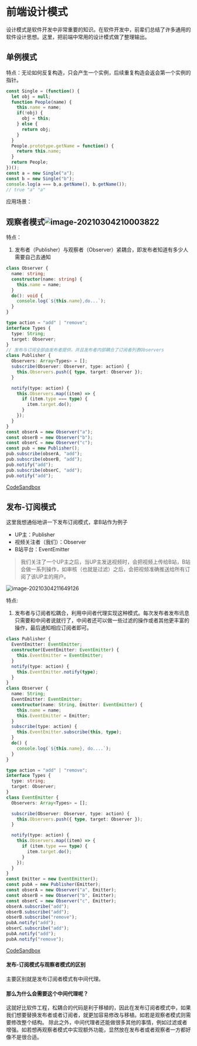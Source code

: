 # 前端设计模式
设计模式是软件开发中非常重要的知识。在软件开发中，前辈们总结了许多通用的软件设计思想。这里，把前端中常用的设计模式做了整理输出。
## 单例模式
特点：无论如何反复构造，只会产生一个实例，后续重复构造会返会第一个实例的指针。
````javascript
const Single = (function() {
  let obj = null;
  function People(name) {
    this.name = name;
    if(!obj) {
      obj = this;
    } else {
      return obj;
    }
  }
  People.prototype.getName = function() {
    return this.name;
  }
  return People;
})();
const a = new Single("a");
const b = new Single("b");
console.log(a === b,a.getName(), b.getName());
// true "a" "a"
````
应用场景：

## 观察者模式![image-20210304210003822](https://gitee.com/krialy/images/raw/master/source/20210304210005.png)

特点：
1. 发布者（Publisher）与观察者（Observer）紧耦合，即发布者知道有多少人需要自己去通知
````typescript
class Observer {
  name: string;
  constructor(name: string) {
    this.name = name;
  }
  do(): void {
    console.log(`${this.name},do...`);
  }
}

type action = "add" | "remove";
interface Types {
  type: String;
  target: Observer;
}
// 发布与订阅全部由发布者提供，并且发布者内部耦合了订阅者列表Observers
class Publisher {
  Observers: Array<Types> = [];
  subscribe(Observer: Observer, type: action) {
    this.Observers.push({ type, target: Observer });
  }

  notify(type: action) {
    this.Observers.map((item) => {
      if (item.type === type) {
        item.target.do();
      }
    });
  }
}
const obserA = new Observer("a");
const obserB = new Observer("b");
const obserC = new Observer("c");
const pub = new Publisher();
pub.subscribe(obserA, "add");
pub.subscribe(obserB, "add");
pub.notify("add");
pub.subscribe(obserC, "add");
pub.notify("add");
````
[CodeSandbox](https://codesandbox.io/s/sad-albattani-9kszs?file=/src/index.ts)
## 发布-订阅模式
这里我想通俗地讲一下发布订阅模式，拿B站作为例子
- UP主：Publisher
- 视频关注者（我们）：Observer
- B站平台：EventEmitter

> 我们关注了一个UP主之后，当UP主发送视频时，会把视频上传给B站，B站会做一系列操作，如审核（也就是过滤）之后，会把视频准确推送给所有订阅了该UP主的用户。

![image-20210304211649126](https://gitee.com/krialy/images/raw/master/source/20210304211650.png)

特点:

1. 发布者与订阅者松耦合，利用中间者代理实现这种模式。每次发布者发布讯息只需要和中间者说就行了，中间者还可以做一些过滤的操作或者其他更丰富的操作，最后通知相应订阅者即可。
````typescript
class Publisher {
  EventEmitter: EventEmitter;
  constructor(EventEmitter: EventEmitter) {
    this.EventEmitter = EventEmitter;
  }
  notify(type: action) {
    this.EventEmitter.notify(type);
  }
}
class Observer {
  name: String;
  EventEmitter: EventEmitter;
  constructor(name: String, Emitter: EventEmitter) {
    this.name = name;
    this.EventEmitter = Emitter;
  }
  subscribe(type: action) {
    this.EventEmitter.subscribe(this, type);
  }
  do() {
    console.log(`${this.name}, do....`);
  }
}

type action = "add" | "remove";
interface Types {
  type: string;
  target: Observer;
}
class EventEmitter {
  Observers: Array<Types> = [];

  subscribe(Observer: Observer, type: action) {
    this.Observers.push({ type, target: Observer });
  }

  notify(type: action) {
    this.Observers.map((item) => {
      if (item.type === type) {
        item.target.do();
      }
    });
  }
}
const Emitter = new EventEmitter();
const pubA = new Publisher(Emitter);
const obserA = new Observer("a", Emitter);
const obserB = new Observer("b", Emitter);
const obserC = new Observer("c", Emitter);
obserA.subscribe("add");
obserB.subscribe("add");
obserB.subscribe("remove");
pubA.notify("add");
obserC.subscribe("add");
pubA.notify("add");
pubA.notify("remove");
````
[CodeSandbox](https://codesandbox.io/s/new-cookies-psbjt?file=/src/index.ts)
#### 发布-订阅模式与观察者模式的区别
主要区别就是发布订阅者模式有中间代理。
#### 那么为什么会需要这个中间代理呢？
这就好比软件工程，松耦合的代码是利于移植的，因此在发布订阅者模式中，如果我们想要替换发布者或者订阅者，就更加容易修改与移植。如若是观察者模式则需要修改整个结构。
除此之外，中间代理者还能做很多其他的事情，例如过滤或者增强。如若想再观察者模式中实现额外功能，显然放在发布者或者观察者一方都好像不是很合适。